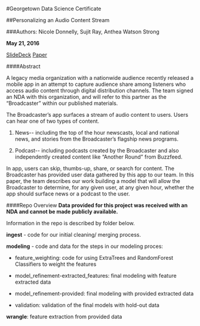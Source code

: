 #Georgetown Data Science Certificate

##Personalizing an Audio Content Stream

###Authors: Nicole Donnelly, Sujit Ray, Anthea Watson Strong

**May 21, 2016**
 
[SlideDeck](http://www.slideshare.net/antheawatson/personalizing-a-stream-of-content)
[Paper](https://github.com/SujitKRay/Listener_Classification_Public/blob/master/PersonalizinganAudioContentStreamCapstoneReport.pdf)

####Abstract

A legacy media organization with a nationwide audience recently released a mobile app in an attempt to capture audience share among listeners who access audio content through digital distribution channels.   The team signed an NDA with this organization, and will refer to this partner as the “Broadcaster” within our published materials.  

The Broadcaster’s app surfaces a stream of audio content to users.  Users can hear one of two types of content.

1.  News-- including the top of the hour newscasts, local and national news, and stories from the Broadcaster’s flagship news programs.

2.   Podcast-- including podcasts created by the Broadcaster and also independently created content like “Another Round” from Buzzfeed.  

In app, users can skip, thumbs-up, share, or search for content.  The Broadcaster has provided user data gathered by this app to our team.  In this paper, the team describes our work building a model that will allow the Broadcaster to determine, for any given user, at any given hour, whether the app should surface news or a podcast to the user.  


####Repo Overview
**Data provided for this project was received with an NDA and cannot be made publicly available.**

Information in the repo is described by folder below.

**ingest** - code for our initial cleaning/ merging process.

**modeling** - code and data for the steps in our modeling proces:

  * feature_weighting: code for using ExtraTrees and RandomForest Classifiers to weight the features

  * model_refinement-extracted_features: final modeling with feature extracted data

  * model_refinement-provided: final modeling with provided extracted data

  * validation: validation of the final models with hold-out data

**wrangle**: feature extraction from provided data


